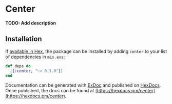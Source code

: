 # Center

**TODO: Add description**

## Installation

If [available in Hex](https://hex.pm/docs/publish), the package can be installed
by adding `center` to your list of dependencies in `mix.exs`:

```elixir
def deps do
  [{:center, "~> 0.1.0"}]
end
```

Documentation can be generated with [ExDoc](https://github.com/elixir-lang/ex_doc)
and published on [HexDocs](https://hexdocs.pm). Once published, the docs can
be found at [https://hexdocs.pm/center](https://hexdocs.pm/center).

